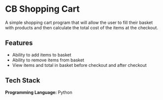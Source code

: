 # CB Shopping Cart

A simple shopping cart program that will allow the user to fill their basket
with products and then calculate the total cost of the items at the checkout.


## Features

- Ability to add items to basket
- Ability to remove items from basket
- View items and total in basket before checkout and after checkout


## Tech Stack

**Programming Language:** Python 
